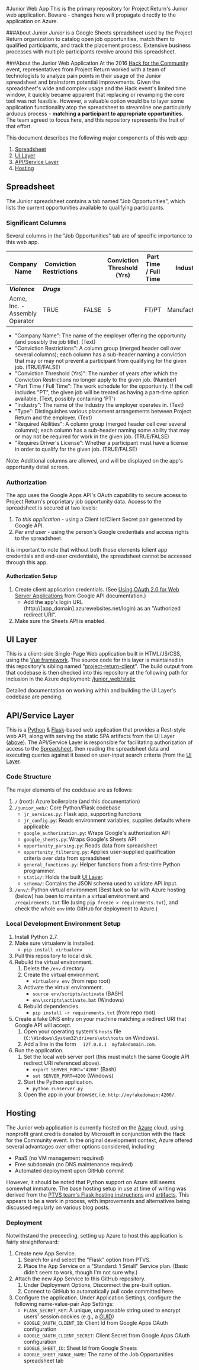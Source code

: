 #Junior Web App
This is the primary repository for Project Return's Junior web application. Beware - changes here will propagate directly to the application on Azure.

###About Junior
*Junior* is a Google Sheets spreadsheet used by the Project Return organization to catalog open job opportunities, match them to qualified participants, and track the placement process. Extensive business processes with multiple participants revolve around this spreadsheet.

###About the Junior Web Application
At the 2016 [Hack for the Community](http://hackforthecommunity.com/) event, representatives from Project Return worked with a team of technologists to analyze pain points in their usage of the Junior spreadsheet and brainstorm potential improvements. Given the spreadsheet's wide and complex usage and the Hack event's limited time window, it quickly became apparent that replacing or revamping the core tool was not feasible. However, a valuable option would be to layer some application functionality atop the spreadsheet to streamline one particularly arduous process - **matching a participant to appropriate opportunities**. The team agreed to focus here, and this repository represents the fruit of that effort.

This document describes the following major components of this web app:

1. [Spreadsheet](#spreadsheet)
2. [UI Layer](#ui-layer)
3. [API/Service Layer](#apiservice-layer)
4. [Hosting](#hosting)

## Spreadsheet
The Junior spreadsheet contains a tab named "Job Opportunities", which lists the current opportunities available to qualifying participants.

### Significant Columns
Several columns in the "Job Opportunities" tab are of specific importance to this web app.

Company Name | Conviction Restrictions |     | Conviction Threshold (Yrs) | Part Time / Full Time | Industry | Type | Required Abilities |     | Requires Driver's License
------------ | ----------------------- | --- | -------------------------- | --------------------- | -------- | ---- | ------------------ | --- | -------------------------
 | **_Violence_** | **_Drugs_** | | | | | **_Lifting_** | **_Caregiving_** |                     
Acme, Inc. - Assembly Operator | TRUE | FALSE | 5 | FT/PT | Manufacturing | Referral Partner | TRUE | FALSE | FALSE

* "Company Name": The name of the employer offering the opportunity (and possibly the job title). (Text)
* "Conviction Restrictions": A column group (merged header cell over several columns); each column has a sub-header naming a conviction that may or may not prevent a participant from qualifying for the given job. (TRUE/FALSE)
* "Conviction Threshold (Yrs)": The number of years after which the Conviction Restrictions no longer apply to the given job. (Number)
* "Part Time / Full Time": The work schedule for the opportunity. If the cell includes "PT", the given job will be treated as having a part-time option available. (Text, possibly containing 'PT')
* "Industry": The name of the industry the employer operates in. (Text)
* "Type": Distinguishes various placement arrangements between Project Return and the employer. (Text)
* "Required Abilities": A column group (merged header cell over several columns); each column has a sub-header naming some ability that may or may not be required for work in the given job. (TRUE/FALSE)
* "Requires Driver's License": Whether a participant must have a license in order to qualify for the given job. (TRUE/FALSE)

Note: Additional columns are allowed, and will be displayed on the app's opportunity detail screen.

### Authorization
The app uses the Google Apps API's OAuth capability to secure access to Project Return's proprietary job opportunity data. Access to the spreadsheet is secured at two levels:

1. *To this application* - using a Client Id/Client Secret pair generated by Google API.
2. *Per end user* - using the person's Google credentials and access rights to the spreadsheet.

It is important to note that without both those elements (client app credentials and end-user credentials), the spreadsheet cannot be accessed through this app.

#### Authorization Setup
1. Create client application credentials. (See [Using OAuth 2.0 for Web Server Applications](https://developers.google.com/identity/protocols/OAuth2WebServer) from Google API documentation.)
   * Add the app's login URL (http://[app_domain].azurewebsites.net/login) as an "Authorized redirect URI".
2. Make sure the Sheets API is enabled.

## UI Layer
This is a client-side Single-Page Web application built in HTML/JS/CSS, using the [Vue framework](https://vuejs.org/). The source code for this layer is maintained in this repository's sibling named "[project-return-client](https://github.com/h4c-project-return/project-return-client)". The build output from that codebase is then checked into this repository at the following path for inclusion in the Azure deployment: [/junior_web/static](https://github.com/h4c-project-return/junior-web-azure/tree/master/junior_web/static)
  
Detailed documentation on working within and building the UI Layer's codebase are pending.

## API/Service Layer
This is a [Python](https://www.python.org/) & [Flask](http://flask.pocoo.org/)-based web application that provides a Rest-style web API, along with serving the static SPA artifacts from the UI Layer ([above](#ui-layer)). The API/Service Layer is responsible for facilitating authorization of access to the [Spreadsheet](#spreadsheet), then reading the spreadsheet data and executing queries against it based on user-input search criteria (from the [UI Layer](#ui-layer).

### Code Structure
The major elements of the codebase are as follows:

1. `/` (root): Azure boilerplate (and this documentation)
2. `/junior_web/`: Core Python/Flask codebase
   * `jr_services.py`: Flask app, supporting functions
   * `jr_config.py`: Reads environment variables, supplies defaults where applicable
   * `google_authorization.py`: Wraps Google's authorization API
   * `google_sheets.py`: Wraps Google's Sheets API
   * `opportunity_parsing.py`: Reads data from spreadsheet
   * `opportunity_filtering.py`: Applies user-supplied qualification criteria over data from spreadsheet
   * `general_functions.py`: Helper functions from a first-time Python programmer.
   * `static/`: Holds the built [UI Layer](ui-layer).
   * `schema/`: Contains the JSON schema used to validate API input.
3. `/env/`: Python virtual environment (Best luck so far with Azure hosting (below) has been to maintain a virtual environment and `/requirements.txt` file (using `pip freeze > requirements.txt`), and check the whole `env` into GitHub for deployment to Azure.)

### Local Development Environment Setup

1. Install Python 2.7.
2. Make sure virtualenv is installed.
   * `pip install virtualenv`
3. Pull this repository to local disk.
4. Rebuild the virtual environment.
   1. Delete the `/env` directory.
   2. Create the virtual environment.
      * `virtualenv env` (from repo root)
   3. Activate the virtual environment.
      * `source env/scripts/activate` (BASH)
      * `env\scripts\activate.bat` (Windows)
   4. Rebuild dependencies.
      * `pip install -r requirements.txt` (from repo root)
5. Create a fake DNS entry on your machine matching a redirect URI that Google API will accept.
   1. Open your operating system's `hosts` file (`C:\Windows\System32\drivers\etc\hosts` on Windows).
   2. Add a line in the form `  127.0.0.1  myfakedomain.com`.
6. Run the application.
   1. Set the local web server port (this must match the same Google API redirect URI referenced above).
      * `export SERVER_PORT="4200"` (Bash)
      * `set SERVER_PORT=4200` (Windows)
   2. Start the Python application.
      * `python runserver.py`
   3. Open the app in your browser, i.e. `http://myfakedomain:4200/`.
   

## Hosting
The Junior web application is currently hosted on the [Azure](https://azure.microsoft.com/) cloud, using nonprofit grant credits donated by Microsoft in conjunction with the Hack for the Community event. In the original development context, Azure offered several advantages over other options considered, including:
* PaaS (no VM management required)
* Free subdomain (no DNS maintenance required)
* Automated deployment upon GitHub commit

However, it should be noted that Python support on Azure still seems somewhat immature. The base hosting setup in use at time of writing was derived from the [PTVS team's Flask hosting instructions](https://docs.microsoft.com/en-us/azure/app-service-web/web-sites-python-create-deploy-flask-app) and [artifacts](https://github.com/azureappserviceoss/FlaskAzure). This appears to be a work in process, with improvements and alternatives being discussed regularly on various blog posts.

### Deployment
Notwithstand the preceeding, setting up Azure to host this application is fairly straightforward:

1. Create new App Service.
   1. Search for and select the "Flask" option from PTVS.
   2. Place the App Service on a "Standard: 1 Small" Service plan. (Basic didn't seem to work, though I'm not sure why.)
2. Attach the new App Service to this GitHub repository.
   1. Under Deployment Options, Disconnect the pre-built option.
   2. Connect to GitHub to automatically pull code committed here.
3. Configure the application. 
Under Application Settings, configure the following name-value-pair App Settings:
   * `FLASK_SECRET_KEY`: A unique, unguessable string used to encrypt users' session cookies (e.g., a [GUID](https://www.guidgenerator.com/))
   * `GOOGLE_OAUTH_CLIENT_ID`: Client Id from Google Apps OAuth configuration
   * `GOOGLE_OAUTH_CLIENT_SECRET`: Client Secret from Google Apps OAuth configuration
   * `GOOGLE_SHEET_ID`: Sheet Id from Google Sheets
   * `GOOGLE_SHEET_RANGE_NAME`: The name of the Job Opportunities spreadsheet tab
